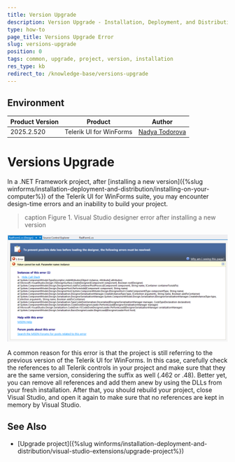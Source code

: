 ```yaml
---
title: Version Upgrade
description: Version Upgrade - Installation, Deployment, and Distribution
type: how-to
page_title: Versions Upgrade Error
slug: versions-upgrade
position: 0
tags: common, upgrade, project, version, installation
res_type: kb
redirect_to: /knowledge-base/versions-upgrade
---
```


## Environment
 
|Product Version|Product|Author|
|----|----|----|
|2025.2.520|Telerik UI for WinForms|[Nadya Todorova](https://www.telerik.com/blogs/author/nadya-karaivanova)|
 
# Versions Upgrade 

In a .NET Framework project, after [installing a new version]({%slug winforms/installation-deployment-and-distribution/installing-on-your-computer%}) of the Telerik UI for WinForms suite, you may encounter design-time errors and an inability to build your project.

>caption Figure 1. Visual Studio designer error after installing a new version

![installation-deployment-and-distribution-versions-upgrade 001](images/installation-deployment-and-distribution-versions-upgrade001.png)

A common reason for this error is that the project is still referring to the previous version of the Telerik UI for WinForms. In this case, carefully check the references to all Telerik controls in your project and make sure that they are the same version, considering the suffix as well (.462 or .48). Better yet, you can remove all references and add them anew by using the DLLs from your fresh installation. After that, you should rebuild your project, close Visual Studio, and open it again to make sure that no references are kept in memory by Visual Studio.  


## See Also

* [Upgrade project]({%slug winforms/installation-deployment-and-distribution/visual-studio-extensions/upgrade-project%})

